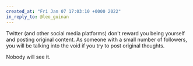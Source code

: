 ```yaml
---
created_at: "Fri Jan 07 17:03:10 +0000 2022"
in_reply_to: @leo_guinan
---
```


Twitter (and other social media platforms) don't reward you being yourself and posting original content. As someone with a small number of followers, you will be talking into the void if you try to post original thoughts.

Nobody will see it.